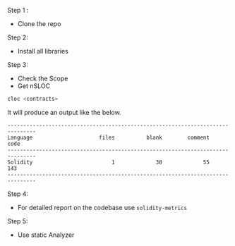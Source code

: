 Step 1 : 

- Clone the repo

Step 2: 

- Install all libraries

Step 3: 

- Check the Scope
- Get nSLOC

```bash
cloc <contracts>
```

It will produce an output like the below.

```
-------------------------------------------------------------------------------
Language                     files          blank        comment           code
-------------------------------------------------------------------------------
Solidity                         1             30             55            143
-------------------------------------------------------------------------------
```

Step 4:

- For detailed report on the codebase use `solidity-metrics`

Step 5:

- Use static Analyzer



